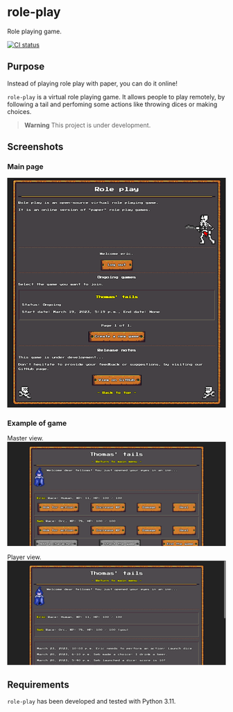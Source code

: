 # role-play
Role playing game.

[![CI status](https://github.com/egraba/role-play/actions/workflows/ci.yml/badge.svg)](https://github.com/egraba/role-play/actions)

## Purpose
Instead of playing role play with paper, you can do it online!

`role-play` is a virtual role playing game. It allows people to play remotely, by following a tail and perfoming some actions like throwing dices or making choices.

> **Warning**
> This project is under development.

## Screenshots

### Main page
![Index](docs/screenshot-index-01.png)

### Example of game
Master view.
![Index](docs/screenshot-game-01.png)

Player view.
![Index](docs/screenshot-game-02.png)

## Requirements
`role-play` has been developed and tested with Python 3.11.
